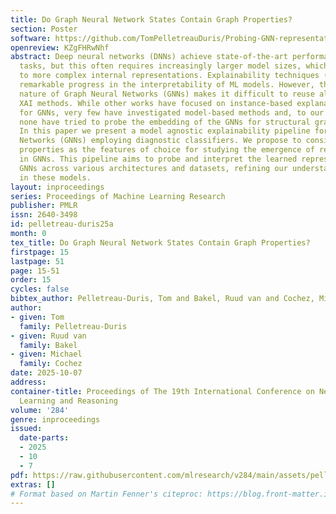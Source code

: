 ```yaml
---
title: Do Graph Neural Network States Contain Graph Properties?
section: Poster
software: https://github.com/TomPelletreauDuris/Probing-GNN-representations
openreview: KZgFHRwNhf
abstract: Deep neural networks (DNNs) achieve state-of-the-art performance on many
  tasks, but this often requires increasingly larger model sizes, which in turn leads
  to more complex internal representations. Explainability techniques (XAI) have made
  remarkable progress in the interpretability of ML models. However, the non-euclidean
  nature of Graph Neural Networks (GNNs) makes it difficult to reuse already existing
  XAI methods. While other works have focused on instance-based explanation methods
  for GNNs, very few have investigated model-based methods and, to our knowledge,
  none have tried to probe the embedding of the GNNs for structural graph properties.
  In this paper we present a model agnostic explainability pipeline for Graph Neural
  Networks (GNNs) employing diagnostic classifiers. We propose to consider graph-theoretic
  properties as the features of choice for studying the emergence of representations
  in GNNs. This pipeline aims to probe and interpret the learned representations in
  GNNs across various architectures and datasets, refining our understanding and trust
  in these models.
layout: inproceedings
series: Proceedings of Machine Learning Research
publisher: PMLR
issn: 2640-3498
id: pelletreau-duris25a
month: 0
tex_title: Do Graph Neural Network States Contain Graph Properties?
firstpage: 15
lastpage: 51
page: 15-51
order: 15
cycles: false
bibtex_author: Pelletreau-Duris, Tom and Bakel, Ruud van and Cochez, Michael
author:
- given: Tom
  family: Pelletreau-Duris
- given: Ruud van
  family: Bakel
- given: Michael
  family: Cochez
date: 2025-10-07
address:
container-title: Proceedings of The 19th International Conference on Neurosymbolic
  Learning and Reasoning
volume: '284'
genre: inproceedings
issued:
  date-parts:
  - 2025
  - 10
  - 7
pdf: https://raw.githubusercontent.com/mlresearch/v284/main/assets/pelletreau-duris25a/pelletreau-duris25a.pdf
extras: []
# Format based on Martin Fenner's citeproc: https://blog.front-matter.io/posts/citeproc-yaml-for-bibliographies/
---
```


